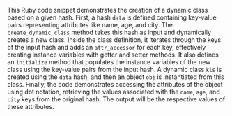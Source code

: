 This Ruby code snippet demonstrates the creation of a dynamic class based on a given hash. First, a hash `data` is defined containing key-value pairs representing attributes like name, age, and city. The `create_dynamic_class` method takes this hash as input and dynamically creates a new class. Inside the class definition, it iterates through the keys of the input hash and adds an `attr_accessor` for each key, effectively creating instance variables with getter and setter methods. It also defines an `initialize` method that populates the instance variables of the new class using the key-value pairs from the input hash.  A dynamic class `kls` is created using the `data` hash, and then an object `obj` is instantiated from this class. Finally, the code demonstrates accessing the attributes of the object using dot notation, retrieving the values associated with the `name`, `age`, and `city` keys from the original hash. The output will be the respective values of these attributes.




